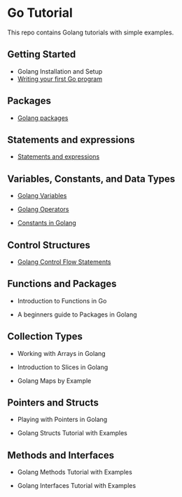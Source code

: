 # Go Tutorial

This repo contains Golang tutorials with simple examples.

## Getting Started
- Golang Installation and Setup
- [Writing your first Go program](https://github.com/ashukv12/go-tutorial/tree/main/first-program)

## Packages
- [Golang packages](packages-and-scopes)

## Statements and expressions
- [Statements and expressions](https://github.com/ashukv12/go-tutorial/tree/main/04-statements-expressions-comments)

## Variables, Constants, and Data Types
- [Golang Variables](https://github.com/ashukv12/go-tutorial/tree/main/02-variables)

- [Golang Operators](https://github.com/ashukv12/go-tutorial/tree/main/06-Operators)

- [Constants in Golang](https://github.com/ashukv12/go-tutorial/tree/main/07-constants)

## Control Structures
- [Golang Control Flow Statements](https://github.com/ashukv12/go-tutorial/tree/main/08-control-flow-statements)

## Functions and Packages
- Introduction to Functions in Go

- A beginners guide to Packages in Golang

## Collection Types
- Working with Arrays in Golang

- Introduction to Slices in Golang

- Golang Maps by Example

## Pointers and Structs
- Playing with Pointers in Golang

- Golang Structs Tutorial with Examples

## Methods and Interfaces
- Golang Methods Tutorial with Examples

- Golang Interfaces Tutorial with Examples
